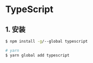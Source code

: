 # TypeScript

## 1. 安装

```sh
$ npm install -g/--global typescript

# yarn
$ yarn global add typescript
